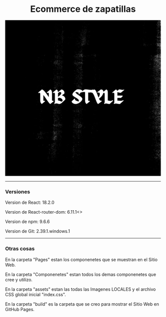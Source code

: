 <h1 align="center"> Ecommerce de zapatillas</h1>

![Logotipo del Ecommerce](./src/assets/images/LogoNbStyle.jpg)

<hr>


### Versiones
Version de React: 18.2.0

Version de React-router-dom: 6.11.1<>

Version de npm: 9.6.6

Version de Git: 2.39.1.windows.1

<hr>

### Otras cosas
En la carpeta "Pages" estan los componenetes que se muestran en el Sitio Web.

En la carpeta "Componenetes" estan todos los demas componenetes que cree y utilizo.

En la carpeta "assets" estan las todas las Imagenes LOCALES y el archivo CSS global inicial "index.css".

En la carpeta "build" es la carpeta que se creo para mostrar el Sitio Web en GitHub Pages.